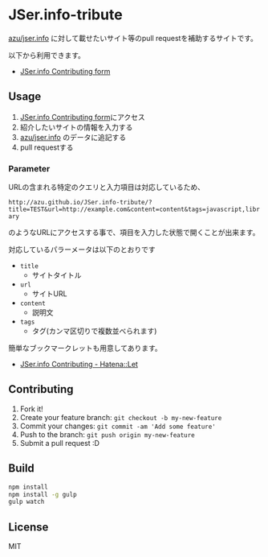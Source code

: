 # JSer.info-tribute

[azu/jser.info](https://github.com/azu/jser.info "azu/jser.info") に対して載せたいサイト等のpull requestを補助するサイトです。

以下から利用できます。

* [JSer.info Contributing form](http://azu.github.io/JSer.info-tribute/ "JSer.info Contributing form")


## Usage

1. [JSer.info Contributing form](http://azu.github.io/JSer.info-tribute/ "JSer.info Contributing form")にアクセス
2. 紹介したいサイトの情報を入力する
4. [azu/jser.info](https://github.com/azu/jser.info "azu/jser.info") のデータに追記する
5. pull requestする

### Parameter

URLの含まれる特定のクエリと入力項目は対応しているため、

`http://azu.github.io/JSer.info-tribute/?title=TEST&url=http://example.com&content=content&tags=javascript,library`

のようなURLにアクセスする事で、項目を入力した状態で開くことが出来ます。

対応しているパラーメータは以下のとおりです

* `title`
    * サイトタイトル
* `url`
    * サイトURL
* `content`
    * 説明文
* `tags`
    * タグ(カンマ区切りで複数並べられます)

簡単なブックマークレットも用意してあります。

* [JSer.info Contributing - Hatena::Let](http://let.hatelabo.jp/efcl/let/hJmdgKOVlstQ "JSer.info Contributing - Hatena::Let")

## Contributing

1. Fork it!
2. Create your feature branch: `git checkout -b my-new-feature`
3. Commit your changes: `git commit -am 'Add some feature'`
4. Push to the branch: `git push origin my-new-feature`
5. Submit a pull request :D

## Build

``` sh
npm install
npm install -g gulp
gulp watch
```

## License

MIT